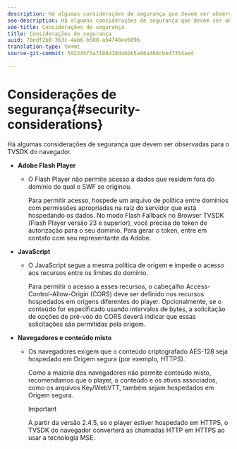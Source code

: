 ```yaml
---
description: Há algumas considerações de segurança que devem ser observadas para o TVSDK do navegador.
seo-description: Há algumas considerações de segurança que devem ser observadas para o TVSDK do navegador.
seo-title: Considerações de segurança
title: Considerações de segurança
uuid: 78edf2b0-363c-4ab6-b588-ab4748ee6096
translation-type: tm+mt
source-git-commit: 592245f5a7186d18dabbb5a98a468cbed7354aed

---
```



# Considerações de segurança{#security-considerations}

Há algumas considerações de segurança que devem ser observadas para o TVSDK do navegador.

* **Adobe Flash Player**

   * O Flash Player não permite acesso a dados que residem fora do domínio do qual o SWF se originou.

      Para permitir acesso, hospede um arquivo de política entre domínios com permissões apropriadas na raiz do servidor que está hospedando os dados. No modo Flash Fallback no Browser TVSDK (Flash Player versão 23 e superior), você precisa do token de autorização para o seu domínio. Para gerar o token, entre em contato com seu representante da Adobe.

* **JavaScript**

   * O JavaScript segue a mesma política de origem e impede o acesso aos recursos entre os limites do domínio.

      Para permitir o acesso a esses recursos, o cabeçalho Access-Control-Allow-Origin (CORS) deve ser definido nos recursos hospedados em origens diferentes do player. Opcionalmente, se o conteúdo for especificado usando intervalos de bytes, a solicitação de opções de pré-voo do CORS deverá indicar que essas solicitações são permitidas pela origem.

* **Navegadores e conteúdo misto**

   * Os navegadores exigem que o conteúdo criptografado AES-128 seja hospedado em Origem segura (por exemplo, HTTPS).

      Como a maioria dos navegadores não permite conteúdo misto, recomendamos que o player, o conteúdo e os ativos associados, como os arquivos Key/WebVTT, também sejam hospedados em Origem segura.

      >[!IMPORTANT]
      >
      >A partir da versão 2.4.5, se o player estiver hospedado em HTTPS, o TVSDK do navegador converterá as chamadas HTTP em HTTPS ao usar a tecnologia MSE.

